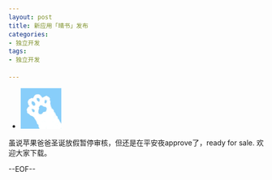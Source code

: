 ```yaml
---
layout: post
title: 新应用「晴书」发布
categories:
- 独立开发
tags:
- 独立开发

---
```

<div class = "apps">
<ul>
<li class = "icon">
<a title="晴书" href="https://itunes.apple.com/cn/app/id1543087372/"><img class = "iconimg" alt="晴书" src="/blogImages/qingshu.png" width="80">
</a>
</li>
</ul>
</div>

虽说苹果爸爸圣诞放假暂停审核，但还是在平安夜approve了，ready for sale.
欢迎大家下载。

--EOF--						